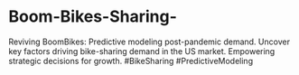 # Boom-Bikes-Sharing-
Reviving BoomBikes: Predictive modeling post-pandemic demand. Uncover key factors driving bike-sharing demand in the US market. Empowering strategic decisions for growth. #BikeSharing #PredictiveModeling
